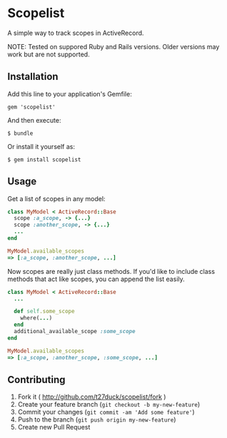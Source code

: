 # Scopelist

A simple way to track scopes in ActiveRecord.

NOTE: Tested on suppored Ruby and Rails versions. Older versions may work but are not supported.

## Installation

Add this line to your application's Gemfile:

    gem 'scopelist'

And then execute:

    $ bundle

Or install it yourself as:

    $ gem install scopelist

## Usage

Get a list of scopes in any model:

```ruby
class MyModel < ActiveRecord::Base
  scope :a_scope, -> {...}
  scope :another_scope, -> {...}
  ...
end

MyModel.available_scopes
=> [:a_scope, :another_scope, ...]
```

Now scopes are really just class methods. If you'd like to include class methods that act like scopes, you can append the list easily.

```ruby
class MyModel < ActiveRecord::Base
  ...

  def self.some_scope
    where(...)
  end
  additional_available_scope :some_scope
end

MyModel.available_scopes
=> [:a_scope, :another_scope, :some_scope, ...]
```

## Contributing

1. Fork it ( http://github.com/t27duck/scopelist/fork )
2. Create your feature branch (`git checkout -b my-new-feature`)
3. Commit your changes (`git commit -am 'Add some feature'`)
4. Push to the branch (`git push origin my-new-feature`)
5. Create new Pull Request
